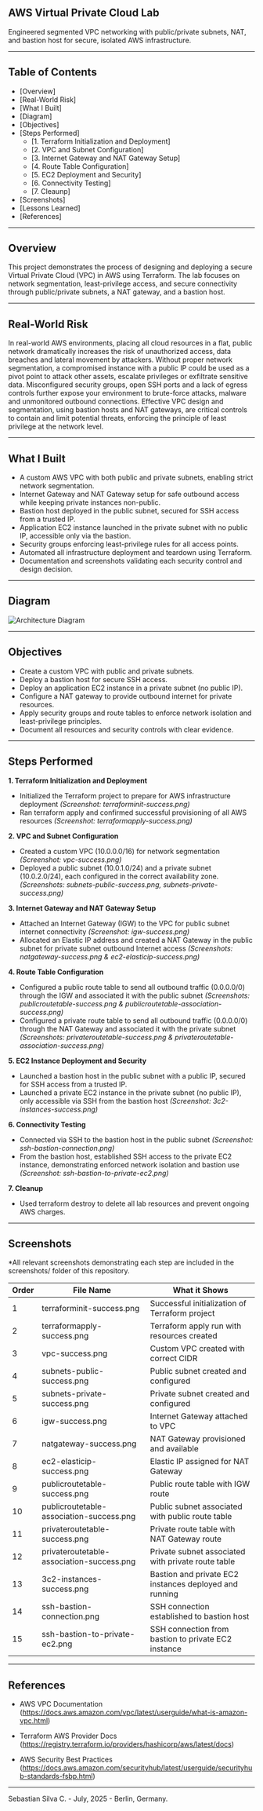 ## AWS Virtual Private Cloud Lab

Engineered segmented VPC networking with public/private subnets, NAT, and bastion host for secure, isolated AWS infrastructure.

---

## Table of Contents

- [Overview]
- [Real-World Risk]
- [What I Built]
- [Diagram]
- [Objectives]
- [Steps Performed]
  - [1. Terraform Initialization and Deployment]
  - [2. VPC and Subnet Configuration]
  - [3. Internet Gateway and NAT Gateway Setup]
  - [4. Route Table Configuration]
  - [5. EC2 Deployment and Security]
  - [6. Connectivity Testing]
  - [7. Cleaunp]
- [Screenshots]
- [Lessons Learned]
- [References]

---

## Overview

This project demonstrates the process of designing and deploying a secure Virtual Private Cloud (VPC) in AWS using Terraform. The lab focuses on network segmentation, least-privilege access, and secure connectivity through public/private subnets, a NAT gateway, and a bastion host.

---

## Real-World Risk

In real-world AWS environments, placing all cloud resources in a flat, public network dramatically increases the risk of unauthorized access, data breaches and lateral movement by attackers. Without proper network segmentation, a compromised instance with a public IP could be used as a pivot point to attack other assets, escalate privileges or exfiltrate sensitive data. Misconfigured security groups, open SSH ports and a lack of egress controls further expose your environment to brute-force attacks, malware and unmonitored outbound connections. Effective VPC design and segmentation, using bastion hosts and NAT gateways, are critical controls to contain and limit potential threats, enforcing the principle of least privilege at the network level.

---

## What I Built

- A custom AWS VPC with both public and private subnets, enabling strict network segmentation.
- Internet Gateway and NAT Gateway setup for safe outbound access while keeping private instances non-public.
- Bastion host deployed in the public subnet, secured for SSH access from a trusted IP.
- Application EC2 instance launched in the private subnet with no public IP, accessible only via the bastion.
- Security groups enforcing least-privilege rules for all access points.
- Automated all infrastructure deployment and teardown using Terraform.
- Documentation and screenshots validating each security control and design decision.

---

## Diagram

![Architecture Diagram](diagram.png)

---

## Objectives

- Create a custom VPC with public and private subnets.
- Deploy a bastion host for secure SSH access.
- Deploy an application EC2 instance in a private subnet (no public IP).
- Configure a NAT gateway to provide outbound internet for private resources.
- Apply security groups and route tables to enforce network isolation and least-privilege principles.
- Document all resources and security controls with clear evidence.

---

## Steps Performed

**1. Terraform Initialization and Deployment**
   - Initialized the Terraform project to prepare for AWS infrastructure deployment *(Screenshot: terraforminit-success.png)*
   - Ran terraform apply and confirmed successful provisioning of all AWS resources *(Screenshot: terraformapply-success.png)*

**2. VPC and Subnet Configuration**
   - Created a custom VPC (10.0.0.0/16) for network segmentation *(Screenshot: vpc-success.png)*
   - Deployed a public subnet (10.0.1.0/24) and a private subnet (10.0.2.0/24), each configured in the correct availability zone.
*(Screenshots: subnets-public-success.png, subnets-private-success.png)*

**3. Internet Gateway and NAT Gateway Setup**
- Attached an Internet Gateway (IGW) to the VPC for public subnet internet connectivity *(Screenshot: igw-success.png)*
- Allocated an Elastic IP address and created a NAT Gateway in the public subnet for private subnet outbound Internet access *(Screenshots: natgateway-success.png & ec2-elasticip-success.png)*

**4. Route Table Configuration**
- Configured a public route table to send all outbound traffic (0.0.0.0/0) through the IGW and associated it with the public subnet *(Screenshots: publicroutetable-success.png & publicroutetable-association-success.png)*
- Configured a private route table to send all outbound traffic (0.0.0.0/0) through the NAT Gateway and associated it with the private subnet *(Screenshots: privateroutetable-success.png & privateroutetable-association-success.png)*

**5. EC2 Instance Deployment and Security**
- Launched a bastion host in the public subnet with a public IP, secured for SSH access from a trusted IP.
- Launched a private EC2 instance in the private subnet (no public IP), only accessible via SSH from the bastion host *(Screenshot: 3c2-instances-success.png)*

**6. Connectivity Testing**
- Connected via SSH to the bastion host in the public subnet *(Screenshot: ssh-bastion-connection.png)*
- From the bastion host, established SSH access to the private EC2 instance, demonstrating enforced network isolation and bastion use *(Screenshot: ssh-bastion-to-private-ec2.png)*

**7. Cleanup**
- Used terraform destroy to delete all lab resources and prevent ongoing AWS charges.
   
---

## Screenshots

*All relevant screenshots demonstrating each step are included in the screenshots/ folder of this repository.

| Order | File Name                                 | What it Shows                                          |
| ----- | ----------------------------------------- | ------------------------------------------------------ |
| 1     | terraforminit-success.png                 | Successful initialization of Terraform project         |
| 2     | terraformapply-success.png                | Terraform apply run with resources created             |
| 3     | vpc-success.png                           | Custom VPC created with correct CIDR                   |
| 4     | subnets-public-success.png                | Public subnet created and configured                   |
| 5     | subnets-private-success.png               | Private subnet created and configured                  |
| 6     | igw-success.png                           | Internet Gateway attached to VPC                       |
| 7     | natgateway-success.png                    | NAT Gateway provisioned and available                  |
| 8     | ec2-elasticip-success.png                 | Elastic IP assigned for NAT Gateway                    |
| 9     | publicroutetable-success.png              | Public route table with IGW route                      |
| 10    | publicroutetable-association-success.png  | Public subnet associated with public route table       |
| 11    | privateroutetable-success.png             | Private route table with NAT Gateway route             |
| 12    | privateroutetable-association-success.png | Private subnet associated with private route table     |
| 13    | 3c2-instances-success.png                 | Bastion and private EC2 instances deployed and running |
| 14    | ssh-bastion-connection.png                | SSH connection established to bastion host             |
| 15    | ssh-bastion-to-private-ec2.png            | SSH connection from bastion to private EC2 instance    |

---

## References

- AWS VPC Documentation
(https://docs.aws.amazon.com/vpc/latest/userguide/what-is-amazon-vpc.html)

- Terraform AWS Provider Docs
(https://registry.terraform.io/providers/hashicorp/aws/latest/docs)

- AWS Security Best Practices
(https://docs.aws.amazon.com/securityhub/latest/userguide/securityhub-standards-fsbp.html)

---

Sebastian Silva C. - July, 2025 - Berlin, Germany.
